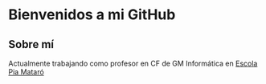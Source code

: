 # Bienvenidos a mi GitHub

## Sobre mí

Actualmente trabajando como profesor  en CF de GM Informática en [Escola Pia Mataró](https://mataro.escolapia.cat/)

